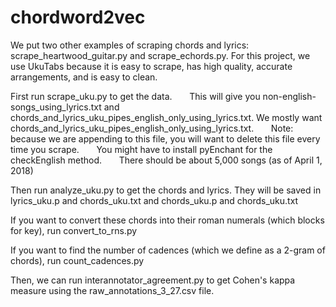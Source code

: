 # chordword2vec
We put two other examples of scraping chords and lyrics: scrape_heartwood_guitar.py and scrape_echords.py. For this project, we use UkuTabs because it is easy to scrape, has high quality, accurate arrangements, and is easy to clean.

First run scrape_uku.py to get the data.
&nbsp;&nbsp;&nbsp;&nbsp;&nbsp;&nbsp;This will give you non-english-songs_using_lyrics.txt and chords_and_lyrics_uku_pipes_english_only_using_lyrics.txt. We mostly want chords_and_lyrics_uku_pipes_english_only_using_lyrics.txt.
&nbsp;&nbsp;&nbsp;&nbsp;&nbsp;&nbsp;Note: because we are appending to this file, you will want to delete this file every time you scrape.
&nbsp;&nbsp;&nbsp;&nbsp;&nbsp;&nbsp;You might have to install pyEnchant for the checkEnglish method.
&nbsp;&nbsp;&nbsp;&nbsp;&nbsp;&nbsp;There should be about 5,000 songs (as of April 1, 2018)

Then run analyze_uku.py to get the chords and lyrics. They will be saved in lyrics_uku.p and chords_uku.txt and chords_uku.p and chords_uku.txt 

If you want to convert these chords into their roman numerals (which blocks for key), run convert_to_rns.py

If you want to find the number of cadences (which we define as a 2-gram of chords), run count_cadences.py

Then, we can run interannotator_agreement.py to get Cohen's kappa measure using the raw_annotations_3_27.csv file.
